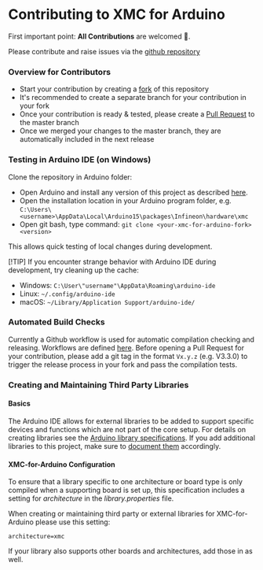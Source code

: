 # Contributing to XMC for Arduino
First important point: **All Contributions** are welcomed :open_hands:.

Please contribute and raise issues via the [github repository](https://github.com/Infineon/XMC-for-Arduino/tree/master)

### Overview for Contributors

- Start your contribution by creating a [fork](https://github.com/Infineon/XMC-for-Arduino/fork) of this repository
- It's recommended to create a separate branch for your contribution in your fork
- Once your contribution is ready & tested, please create a [Pull Request](https://github.com/Infineon/XMC-for-Arduino/compare) to the master branch
- Once we merged your changes to the master branch, they are automatically included in the next release

### Testing in Arduino IDE (on Windows)
Clone the repository in Arduino folder:
- Open Arduino and install any version of this project as described [here](https://xmc-arduino.readthedocs.io/en/latest/installation-instructions.html).
- Open the installation location in your Arduino program folder, e.g.
`C:\Users\<username>\AppData\Local\Arduino15\packages\Infineon\hardware\xmc`
- Open git bash, type command:
`git clone <your-xmc-for-arduino-fork> <version>`

This allows quick testing of local changes during development.

[!TIP] 
If you encounter strange behavior with Arduino IDE during development, try cleaning up the cache:
* Windows: `C:\User\"username"\AppData\Roaming\arduino-ide`
* Linux: `~/.config/arduino-ide`
* macOS: `~/Library/Application Support/arduino-ide/`

### Automated Build Checks

Currently a Github workflow is used for automatic compilation checking and releasing. Workflows are defined [here](https://github.com/Infineon/XMC-for-Arduino/tree/master/.github/workflows).
Before opening a Pull Request for your contribution, please add a git tag in the format `Vx.y.z` (e.g. V3.3.0) to trigger the release process in your fork and pass the compilation tests.

### Creating and Maintaining Third Party Libraries
#### Basics
The Arduino IDE allows for external libraries to be added to support specific devices and functions which are not part of the core setup. For details on creating libraries see the 
[Arduino library specifications](https://arduino.github.io/arduino-cli/library-specification/). If you add additional libraries to this project, make sure to [document them](https://xmc-arduino.readthedocs.io/en/latest/builtin-libraries.html) accordingly.

#### XMC-for-Arduino Configuration
To ensure that a library specific to one architecture or board type is only compiled when a supporting board is set up, this specification includes a setting for *architecture* in the *library.properties* file.

When creating or maintaining third party or external libraries for XMC-for-Arduino please use this setting:
~~~
architecture=xmc
~~~

If your library also supports other boards and architectures, add those in as well.